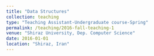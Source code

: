 ```yaml
---
title: "Data Structures"
collection: teaching
type: "Teaching Assistant-Undergraduate course-Spring"
permalink: /teaching/2016-fall-teaching-1
venue: "Shiraz University, Dep. Computer Science"
date: 2016-01-01
location: "Shiraz, Iran"
---
```


